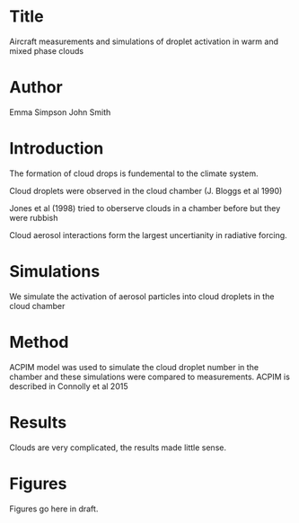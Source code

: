 # Title
Aircraft measurements and simulations of droplet activation in warm and mixed phase clouds

# Author
Emma Simpson
John Smith

# Introduction
The formation of cloud drops is fundemental to the climate system.

Cloud droplets were observed in the cloud chamber (J. Bloggs et al 1990)

Jones et al (1998) tried to oberserve clouds in a chamber before but they were rubbish

Cloud aerosol interactions form the largest uncertianity in radiative forcing. 

# Simulations
We simulate the activation of aerosol particles into cloud droplets in the cloud chamber

# Method
ACPIM model was used to simulate the cloud droplet number in the chamber and these simulations were compared to measurements. ACPIM is described in Connolly et al 2015

# Results
Clouds are very complicated, the results made little sense.

# Figures
Figures go here in draft.
